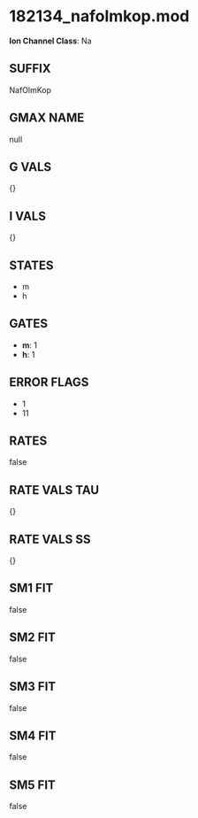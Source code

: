 # 182134_nafolmkop.mod

**Ion Channel Class**: Na

## SUFFIX

NafOlmKop

## GMAX NAME

null

## G VALS

{}

## I VALS

{}

## STATES

- m
- h

## GATES

- **m**: 1
- **h**: 1

## ERROR FLAGS

- 1
- 11

## RATES

false

## RATE VALS TAU

{}

## RATE VALS SS

{}

## SM1 FIT

false

## SM2 FIT

false

## SM3 FIT

false

## SM4 FIT

false

## SM5 FIT

false
